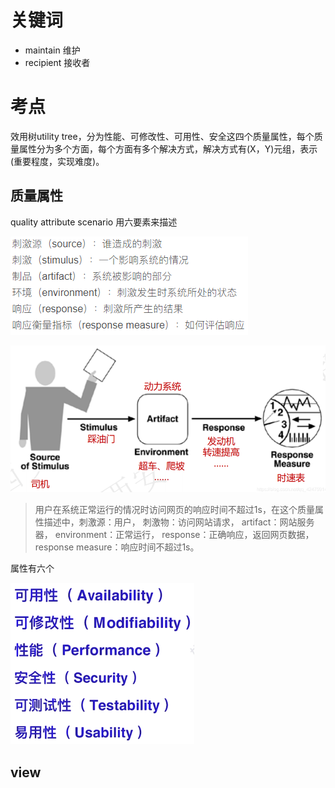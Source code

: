 # 关键词

- maintain 维护
- recipient 接收者



# 考点

效用树utility tree，分为性能、可修改性、可用性、安全这四个质量属性，每个质量属性分为多个方面，每个方面有多个解决方式，解决方式有(X，Y)元组，表示(重要程度，实现难度)。

## 质量属性

quality attribute scenario 用六要素来描述

![400](assets/uTools_1686493939490.png)

![500](assets/uTools_1686493988714.png)

>用户在系统正常运行的情况时访问网页的响应时间不超过1s，在这个质量属性描述中，刺激源：用户，
>刺激物：访问网站请求，
>artifact：网站服务器，
>environment：正常运行，
>response：正确响应，返回网页数据，
>response measure：响应时间不超过1s。

属性有六个

![300](assets/uTools_1686492765922.png)

## view





















